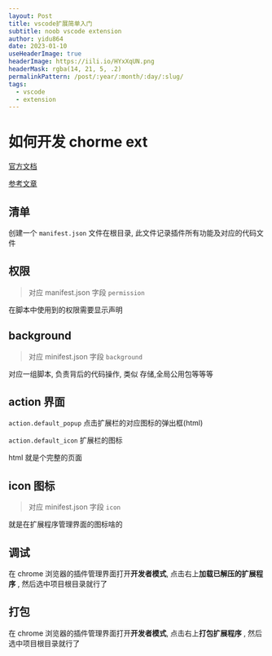 ```yaml
---
layout: Post
title: vscode扩展简单入门
subtitle: noob vscode extension
author: yidu864
date: 2023-01-10
useHeaderImage: true
headerImage: https://iili.io/HYxXqUN.png
headerMask: rgba(14, 21, 5, .2)
permalinkPattern: /post/:year/:month/:day/:slug/
tags:
  - vscode
  - extension
---
```


# 如何开发 chorme ext

[官方文档](https://developer.chrome.com/docs/extensions/mv3/getstarted/)

[参考文章](https://www.cnblogs.com/liuxianan/p/chrome-plugin-develop.html)

## 清单

创建一个 `manifest.json` 文件在根目录, 此文件记录插件所有功能及对应的代码文件

## 权限

> 对应 manifest.json 字段 `permission`

在脚本中使用到的权限需要显示声明

## background

> 对应 minifest.json 字段 `background`

对应一组脚本, 负责背后的代码操作, 类似 存储,全局公用包等等等

## action 界面

`action.default_popup` 点击扩展栏的对应图标的弹出框(html)

`action.default_icon` 扩展栏的图标

html 就是个完整的页面

## icon 图标

> 对应 minifest.json 字段 `icon`

就是在扩展程序管理界面的图标啥的

## 调试

在 chrome 浏览器的插件管理界面打开**开发者模式**, 点击右上**加载已解压的扩展程序** , 然后选中项目根目录就行了

## 打包

在 chrome 浏览器的插件管理界面打开**开发者模式**, 点击右上**打包扩展程序** , 然后选中项目根目录就行了

